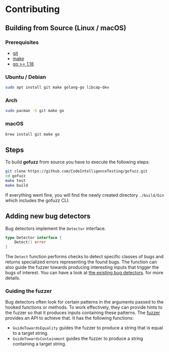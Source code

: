 # Contributing

## Building from Source (Linux / macOS)

### Prerequisites
* [git](https://git-scm.com/)
* [make](https://www.gnu.org/software/make/)
* [go >= 1.18](https://go.dev/doc/install)


### Ubuntu / Debian
```bash
sudo apt install git make golang-go libcap-dev
```

### Arch
```bash
sudo pacman -S git make go
```

### macOS
```bash
brew install git make go
```

## Steps
To build **gofuzz** from source you have to execute the following steps:
```bash
git clone https://github.com/CodeIntelligenceTesting/gofuzz.git
cd gofuzz
make test
make build
```

If everything went fine, you will find the newly created directory
`./build/bin` which includes the gofuzz CLI.

## Adding new bug detectors
Bug detectors implement the `Detector` interface.
```go
type Detector interface {
    Detect() error
}
```
The `Detect` function performs checks to detect specific classes of bugs and returns 
specialized errors representing the found bugs. The function can also guide the fuzzer
towards producing interesting inputs that trigger the bugs of interest. You can have a 
look at [the existing bug detectors](https://github.com/CodeIntelligenceTesting/gofuzz/tree/main/sanitizers/detectors).
for more details.
### Guiding the fuzzer
Bug detectors often look for certain patterns in the arguments passed to the hooked 
functions or methods. To work effectively, they can provide hints to the fuzzer so that
it produces inputs containing these patterns. The [fuzzer](https://github.com/CodeIntelligenceTesting/gofuzz/tree/main/sanitizers/fuzzer) 
provides an API to achieve that. It has the following functions:
 * `GuideTowardsEquality` guides the fuzzer to produce a string that is equal to a target string.
 * `GuideTowardsContainment` guides the fuzzer to produce a string containing a target string.
